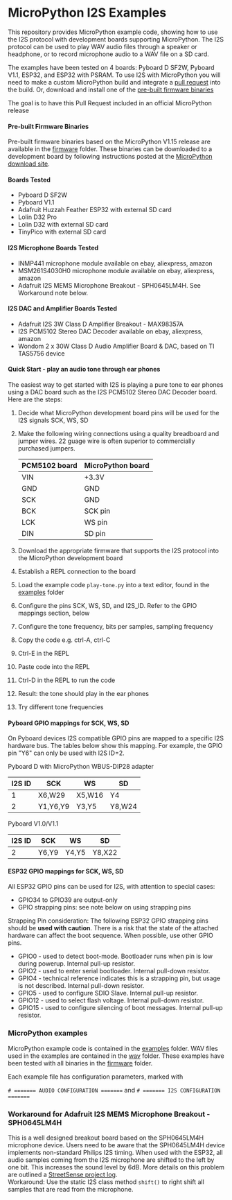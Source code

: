 # MicroPython I2S Examples

This repository provides MicroPython example code, showing how to use the I2S protocol with development boards supporting MicroPython.  The I2S protocol can be used to play WAV audio files through a speaker or headphone, or to record microphone audio to a WAV file on a SD card. 

The examples have been tested on 4 boards:  Pyboard D SF2W, Pyboard V1.1, ESP32, and ESP32 with PSRAM.  To use I2S with MicroPython you will need to make a custom MicroPython build and integrate a [pull request](https://github.com/micropython/micropython/pull/TODO) into the build.  Or, download and install one of the [pre-built firmware binaries](firmware)

The goal is to have this Pull Request included in an official MicroPython release  

#### Pre-built Firmware Binaries
Pre-built firmware binaries based on the MicroPython V1.15 release are available in the [firmware](firmware) folder.  These binaries can be downloaded to a development board by following instructions posted at the [MicroPython download site](https://micropython.org/download/).

#### Boards Tested
  * Pyboard D SF2W
  * Pyboard V1.1
  * Adafruit Huzzah Feather ESP32 with external SD card
  * Lolin D32 Pro
  * Lolin D32 with external SD card
  * TinyPico with external SD card
  
#### I2S Microphone Boards Tested
 * INMP441 microphone module available on ebay, aliexpress, amazon
 * MSM261S4030H0 microphone module available on ebay, aliexpress, amazon
 * Adafruit I2S MEMS Microphone Breakout - SPH0645LM4H. See Workaround note below.
  
#### I2S DAC and Amplifier Boards Tested
   * Adafruit I2S 3W Class D Amplifier Breakout - MAX98357A
   * I2S PCM5102 Stereo DAC Decoder available on ebay, aliexpress, amazon
   * Wondom 2 x 30W Class D Audio Amplifier Board & DAC, based on TI TAS5756 device
   
#### Quick Start - play an audio tone through ear phones
The easiest way to get started with I2S is playing a pure tone to ear phones using a DAC board such as the I2S PCM5102 Stereo DAC Decoder board.  Here are the steps:

1. Decide what MicroPython development board pins will be used for the I2S signals SCK, WS, SD
1. Make the following wiring connections using a quality breadboard and jumper wires.  22 guage wire is often superior to commercially purchased jumpers.

    |PCM5102 board|MicroPython board|
    |--|--|
    |VIN|+3.3V|
    |GND|GND|
    |SCK|GND|
    |BCK|SCK pin|
    |LCK|WS pin|
    |DIN|SD pin|

1. Download the appropriate firmware that supports the I2S protocol into the MicroPython development board
1. Establish a REPL connection to the board
1. Load the example code `play-tone.py` into a text editor, found in the [examples](examples) folder
1. Configure the pins SCK, WS, SD, and I2S_ID.  Refer to the GPIO mappings section, below
1. Configure the tone frequency, bits per samples, sampling frequency
1. Copy the code e.g.  ctrl-A, ctrl-C
1. Ctrl-E in the REPL
1. Paste code into the REPL
1. Ctrl-D in the REPL to run the code
1. Result: the tone should play in the ear phones
1. Try different tone frequencies

#### Pyboard GPIO mappings for SCK, WS, SD

On Pyboard devices I2S compatible GPIO pins are mapped to a specific I2S hardware bus.  The tables below show this mapping.  For example, the GPIO pin "Y6" can only be used with I2S ID=2. 

Pyboard D with MicroPython WBUS-DIP28 adapter

|I2S ID|SCK|WS|SD|
|--|--|--|--|
|1|X6,W29|X5,W16|Y4|
|2|Y1,Y6,Y9|Y3,Y5|Y8,W24|

Pyboard V1.0/V1.1

|I2S ID|SCK|WS|SD|
|--|--|--|--|
|2|Y6,Y9|Y4,Y5|Y8,X22|

#### ESP32 GPIO mappings for SCK, WS, SD

All ESP32 GPIO pins can be used for I2S, with attention to special cases:
*   GPIO34 to GPIO39 are output-only
*   GPIO strapping pins:  see note below on using strapping pins

Strapping Pin consideration:
The following ESP32 GPIO strapping pins should be **used with caution**.  There is a risk that the state of the attached hardware can affect the boot sequence.  When possible, use other GPIO pins.
*   GPIO0 - used to detect boot-mode.  Bootloader runs when pin is low during powerup. Internal pull-up resistor.
*   GPIO2 - used to enter serial bootloader.  Internal pull-down resistor.
*   GPIO4 - technical reference indicates this is a strapping pin, but usage is not described.  Internal pull-down resistor.
*   GPIO5 - used to configure SDIO Slave.  Internal pull-up resistor.
*   GPIO12 - used to select flash voltage.  Internal pull-down resistor.
*   GPIO15 - used to configure silencing of boot messages.  Internal pull-up resistor.

### MicroPython examples
MicroPython example code is contained in the [examples](examples) folder.  WAV files used in the examples are contained in the [wav](wav) folder.  These examples have been tested with all binaries in the [firmware](firmware) folder.

Each example file has configuration parameters, marked with

`# ======= AUDIO CONFIGURATION =======`
and 
`# ======= I2S CONFIGURATION =======`

### Workaround for Adafruit I2S MEMS Microphone Breakout - SPH0645LM4H
This is a well designed breakout board based on the SPH0645LM4H microphone device. Users need to be aware that the SPH0645LM4H device implements non-standard Philips I2S timing.  When used with the ESP32, all audio samples coming from the I2S microphone are shifted to the left by one bit. This increases the sound level by 6dB. More details on this problem are outlined a [StreetSense project log](https://hackaday.io/project/162059-street-sense/log/160705-new-i2s-microphone).  
Workaround:  Use the static I2S class method `shift()` to right shift all samples that are read from the microphone.